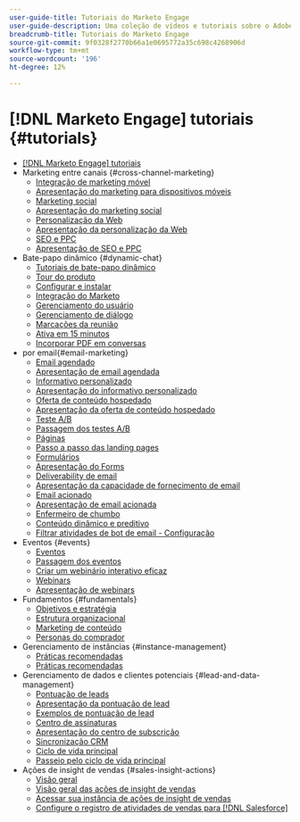 ```yaml
---
user-guide-title: Tutoriais do Marketo Engage
user-guide-description: Uma coleção de vídeos e tutoriais sobre o Adobe Marketo Engage.
breadcrumb-title: Tutoriais do Marketo Engage
source-git-commit: 9f0328f2770b66a1e0695772a35c698c4268906d
workflow-type: tm+mt
source-wordcount: '196'
ht-degree: 12%

---
```



# [!DNL Marketo Engage] tutoriais {#tutorials}

+ [[!DNL Marketo Engage] tutoriais](overview.md)
+ Marketing entre canais {#cross-channel-marketing}
   + [Integração de marketing móvel](cross-channel-marketing/mobile-marketing-learn.md)
   + [Apresentação do marketing para dispositivos móveis](cross-channel-marketing/mobile-marketing-watch.md)
   + [Marketing social](cross-channel-marketing/social-marketing-learn.md)
   + [Apresentação do marketing social](cross-channel-marketing/social-marketing-watch.md)
   + [Personalização da Web](cross-channel-marketing/web-personalization-learn.md)
   + [Apresentação da personalização da Web](cross-channel-marketing/web-personalization-watch.md)
   + [SEO e PPC](cross-channel-marketing/seo-and-ppc-learn.md)
   + [Apresentação de SEO e PPC](cross-channel-marketing/seo-and-ppc-watch.md)
+ Bate-papo dinâmico {#dynamic-chat}
   + [Tutoriais de bate-papo dinâmico](dynamic-chat/dynamic-chat-overview.md)
   + [Tour do produto](dynamic-chat/product-tour.md)
   + [Configurar e instalar](dynamic-chat/setup.md)
   + [Integração do Marketo](dynamic-chat/marketo-integration.md)
   + [Gerenciamento do usuário](dynamic-chat/user-management.md)
   + [Gerenciamento de diálogo](dynamic-chat/dialogue-management.md)
   + [Marcações da reunião](dynamic-chat/meeting-booking.md)
   + [Ativa em 15 minutos](dynamic-chat/go-live-in-15-minutes.md)
   + [Incorporar PDF em conversas](dynamic-chat/document-cloud-integration.md)
+  por email{#email-marketing}
   + [Email agendado](email-marketing/scheduled-email-learn.md)
   + [Apresentação de email agendada](email-marketing/scheduled-email-watch.md)
   + [Informativo personalizado](email-marketing/personalized-newsletter-learn.md)
   + [Apresentação do informativo personalizado](email-marketing/personalized-newsletter-watch.md)
   + [Oferta de conteúdo hospedado](email-marketing/gated-content-offer-learn.md)
   + [Apresentação da oferta de conteúdo hospedado](email-marketing/gated-content-offer-watch.md)
   + [Teste A/B](email-marketing/ab-testing-learn.md)
   + [Passagem dos testes A/B](email-marketing/ab-testing-watch.md)
   + [Páginas ](email-marketing/landing-pages-learn.md)
   + [Passo a passo das landing pages](email-marketing/landing-pages-watch.md)
   + [Formulários](email-marketing/forms-learn.md)
   + [Apresentação do Forms](email-marketing/forms-watch.md)
   + [Deliverability de email](email-marketing/email-deliverability-learn.md)
   + [Apresentação da capacidade de fornecimento de email](email-marketing/email-deliverability-watch.md)
   + [Email acionado](email-marketing/triggered-email-learn.md)
   + [Apresentação de email acionada](email-marketing/triggered-email-watch.md)
   + [Enfermeiro de chumbo](email-marketing/lead-nuturing-learn.md)
   + [Conteúdo dinâmico e preditivo](email-marketing/dynamic-and-predictive-content-learn.md)
   + [Filtrar atividades de bot de email - Configuração](filtering-email-bot-activities/setup.md)
+ Eventos {#events}
   + [Eventos](events/events-learn.md)
   + [Passagem dos eventos](events/events-watch.md)
   + [Criar um webinário interativo eficaz](events/design-an-effective-interactive-webinar.md)
   + [Webinars](events/webinar-learn.md)
   + [Apresentação de webinars](events/webinar-watch.md)
+ Fundamentos {#fundamentals}
   + [Objetivos e estratégia](fundamentals/goals-and-strategy-learn.md)
   + [Estrutura organizacional](fundamentals/organizational-structure-learn.md)
   + [Marketing de conteúdo](fundamentals/content-marketing-learn.md)
   + [Personas do comprador](fundamentals/buyer-personas-learn.md)
+ Gerenciamento de instâncias {#instance-management}
   + [Práticas recomendadas](instance-management/best-practice-learn.md)
   + [Práticas recomendadas](instance-management/best-practice-watch.md)
+ Gerenciamento de dados e clientes potenciais {#lead-and-data-management}
   + [Pontuação de leads](lead-and-data-management/lead-scoring-learn.md)
   + [Apresentação da pontuação de lead](lead-and-data-management/lead-scoring-watch.md)
   + [Exemplos de pontuação de lead](lead-and-data-management/lead-scoring.md)
   + [Centro de assinaturas](lead-and-data-management/subscription-center-learn.md)
   + [Apresentação do centro de subscrição](lead-and-data-management/subscription-center-watch.md)
   + [Sincronização CRM](lead-and-data-management/crm-sync-learn.md)
   + [Ciclo de vida principal](lead-and-data-management/lead-lifecycle-learn.md)
   + [Passeio pelo ciclo de vida principal](lead-and-data-management/lead-lifecycle-watch.md)
+ Ações de insight de vendas {#sales-insight-actions}
   + [Visão geral](sales-insight-actions/overview.md)
   + [Visão geral das ações de insight de vendas](sales-insight-actions/sales-insight-actions-overview.md)
   + [Acessar sua instância de ações de insight de vendas](sales-insight-actions/accessing-your-sales-insight-actions-instance.md)
   + [Configure o registro de atividades de vendas para [!DNL Salesforce]](sales-insight-actions/configure-sales-activity-logging-to-salesforce.md)